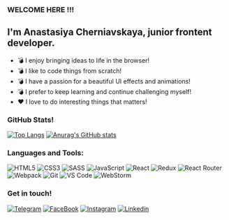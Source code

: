 ### WELCOME HERE !!!
## I'm Anastasiya Cherniavskaya, junior frontent developer.

- 💣 I enjoy bringing ideas to life in the browser!
- 💣 I like to code things from scratch!
- 💣 I have a passion for a beautiful UI effects and animations!
- 💣 I prefer to keep learning and continue challenging myself!
- ❤️ I love to do interesting things that matters!

### GitHub Stats!
[![Top Langs](https://github-readme-stats.vercel.app/api/top-langs/?username=AnastasiyaC&layout=compact&show_icons=true&theme=highcontrast)](https://github.com/anuraghazra/github-readme-stats) [![Anurag's GitHub stats](https://github-readme-stats.vercel.app/api?username=AnastasiyaC&layout=compact&show_icons=true&theme=highcontrast)](https://github.com/anuraghazra/github-readme-stats)

### Languages and Tools:
![HTML5](https://img.shields.io/badge/-HTML5-000000?style=for-the-badge&logo=HTML5) ![CSS3](https://img.shields.io/badge/-CSS3-000000?style=for-the-badge&logo=CSS3) ![SASS](https://img.shields.io/badge/-SASS-000000?style=for-the-badge&logo=SASS) ![JavaScript](https://img.shields.io/badge/-JavaScript-000000?style=for-the-badge&logo=JavaScript) ![React](https://img.shields.io/badge/-React-000000?style=for-the-badge&logo=React) ![Redux](https://img.shields.io/badge/-Redux-000000?style=for-the-badge&logo=Redux) ![React Router](https://img.shields.io/badge/-React_Router-000000?style=for-the-badge&logo=reactRouter) ![Webpack](https://img.shields.io/badge/-Webpack-000000?style=for-the-badge&logo=Webpack) ![Git](https://img.shields.io/badge/-Git-000000?style=for-the-badge&logo=Git) ![VS Code](https://img.shields.io/badge/-VS_code-000000?style=for-the-badge&logo=VisualStudioCode) ![WebStorm](https://img.shields.io/badge/-WebStorm-000000?style=for-the-badge&logo=WebStorm)

### Get in touch!
[![Telegram](https://img.shields.io/badge/-Telegram-000000?style=for-the-badge&logo=Telegram)](https://t.me/ACiiir) [![FaceBook](https://img.shields.io/badge/-Facebook-000000?style=for-the-badge&logo=Facebook)](https://www.facebook.com/anastasiya.cherniavskaya/) [![Instagram](https://img.shields.io/badge/-Instagram-000000?style=for-the-badge&logo=Instagram)](https://www.instagram.com/anastasche/) [![Linkedin](https://img.shields.io/badge/-Linkedin-000000?style=for-the-badge&logo=Linkedin)](https://www.linkedin.com/in/anastasiya-cherniavskaya-a73b4b22a/)
